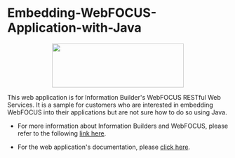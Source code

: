 # Embedding-WebFOCUS-Application-with-Java

<p align="center">
  <img width="300" height="100" src="https://prnewswire2-a.akamaihd.net/p/1893751/sp/189375100/thumbnail/entry_id/1_doifae1u/def_height/285/def_width/771/version/100031/type/1">
</p>

This web application is for Information Builder's WebFOCUS RESTful Web Services. It is a sample for customers who are interested in embedding WebFOCUS into their applications but are not sure how to do so using Java. 

* For more information about Information Builders and WebFOCUS, please refer to the following [link here](https://infocenter.informationbuilders.com/wf80/index.jsp?topic=%2Fpubdocs%2FREST_WebServices%2Fsource%2Fopener.htm).

* For the web application's documentation, please [click here](https://docs.google.com/viewer?url=https://raw.githubusercontent.com/jkh394/Embedding-WebFOCUS-Application-with-Java/master/Embedding%20Applications%20with%20Java%20FINAL.pdf).
